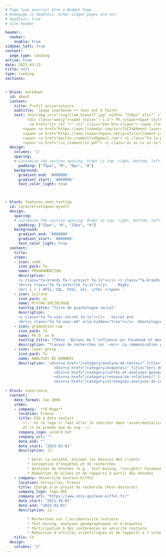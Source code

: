 ```yaml
---
# Page type pourrait être a Widget Page 
# Homepage is headless, other widget pages are not.
# headless: true
# Site header

header:
  navbar:
    enable: true
sidebar_left: true
content: 
  page_type: landing
active: true
date: 2023-03-13
title: null
type: landing
sections:

           
- block: markdown
  id: about
  content:
    title: Profil universitaire
    subtitle:  (page inachevée ++ tout est à faire)
    text: <h1><img src="/svg/clem_himself.jpg" width= "320px" alt="" class="float-left" id = "myself_picture">  Clément L. <br>
          <div class="waviy"><span style="--i:1"> Ph.</span><span style="--i:2">D.</span></div>   
           <a href="{{< ref "/" >}}" class="btn btn-cligno"> <span class='gray-emoji'>🧙</span> Voir la page pro E-MAGE consulting</a></h1> <br>
        <span> <a href="https://www.linkedin.com/in/cl%C3%A9ment-laverdet-503879188/"><i class="fab fa-linkedin fa-2x"></i></a> </span>
        <span> <a href="https://www.researchgate.net/profile/Clement-Laverdet/"> <i class="ai inverted-image ai-researchgate ai-2x"></i></a> </span> 
        <span> <a href="mailto:clementlvd@gmail.com"> <i class="fa fa-paper-plane fa-2x"></i></a> </span>   clementlvd@gmail.com
        <span> <a href="/cv_clement/cv.pdf"> <i class="ai ai-cv ai-2x"></i></a> </span> 
  design:
    columns: '1'  
    spacing:
    # Customize the section spacing. Order is top, right, bottom, left.
      padding: ["75px", "0", "0px", "0"] 
    background:
      gradient_end: '#000000'
      gradient_start: '#000000'
      text_color_light: true
      


- block: features_avec_tooltip 
  id: caracteristiques-myself
  design:
    spacing:
    # Customize the section spacing. Order is top, right, bottom, left.
      padding: ["25px", "0", "25px", "0"]
    background:
      gradient_end: '#000000'
      gradient_start: '#000000'
      text_color_light: true
  content:
    title:
    items:
    - icon: code
      icon_pack: fa
      name: PROGRAMMATION
      description: '
      <i class="fa-brands fa-r-project fa-1x"></i> <i class="fa-brands fa-python fa-1x"></i>   R & Python
      <br><i class="fa fa-asterisk fa-1x"></i>     RegEx      
      <br> [_+_] APIs, SQL, html, etc. </h5> </span> '
    - icon: scirate
      icon_pack: ai
      name: PSYCHO-SOCIOLOGUE
      tooltip_titre: "Titre de psychologue social"
      description: '
      <i class="fa fa-user-secret fa-1x"></i>   Secret pro     
      <br><i class="fa fa-user-md" aria-hidden="true"></i>  Déontologie'
    - icon: graduation-cap
      icon_pack: fa
      name: Ph.D. en Ψ
      tooltip_titre: "Thèse ：Bilans de l'influence sur Facebook et des rôles des communications et de Facebook pendant les crises <br> <a href='theses.hal.science/tel-03457426'> Voir cette thèse en ligne </a>"  
      description: "Travaux de recherches sur :<br>- La communication préventive<br>- La communication de crise<br>-Les accidents de la route<br>- Les crises politiques, catastrophes naturelles, accidents majeurs et conflits"
    - icon: layer-group
      icon_pack: fa
      name: ANALYSES DE DONNÉES
      description: '<div><a href="/category/analyse-de-textes/" title="Vers des exemples"> Textes <i class="fa fa-file-text" fa-1x></i></a></div>
                      <div><a href="/category/enquetes/" title="Vers des exemples"> Enquêtes & questionnaires <i class="fa fa-check" fa-1x></i></a></div>
                      <div><a href="/category/cartes-et-analyses-geospatiales/" title="Vers des exemples"> Cartes <i class="fa fa-map" fa-1x></i></a></div>
                      <div><a href="/category/reseaux-de-relations/" title="Vers des exemples"> Réseaux <img src="/media/icons/network.png" width="15px" height="15" class="inverted-image"> </a></div>
                      <div><a href="/category/strategies-analyses-de-communications/" title="Vers des exemples"> Analyse des communications <i class="fa fa-commenting" fa-1x></i></a></div> '
      
- block: experience
  content:
    date_format: Jan 2006
    items:
    - company:  **E-Mage**
      location: France
      title: CEO & data analyst
        <!-- et le logo il faut aller le chercher dans "asset/media/icons/brands" (wtf)
        et il ne prends que du svg -->
      company_logo: wizard_hat
      company_url: ""
      date_end: ""
      date_start: "2023-03-01"
      description: |2-

          * Gérer la société, estimer les besoins des clients
          * Conception d'enquêtes et de recherches
          * Analyses de données (e.g., text-mining, *insights* Facebook)
          * Rédaction de bilans et de rapports à partir des données
    - company: Université Gustave Eiffel
      location: Versailles, France
      title: Chargé d'un projet de recherche (Post-doctorat)
      company_logo: logo_UGE
      company_url: "https://www.univ-gustave-eiffel.fr/"
      date_start: "2021-10-01"
      date_end: "2023-02-01"
      description: |2-

          * Recherches sur l'accidentalité routière
          * Text-mining, analyses géoégraphiques et d'enquêtes
          * Participation à des conférences en sécurité routière
          * Rédaction d'articles scientifiques et de rapports a l'intention du ministère de l'Intérieur
    title: CV
  design:
    columns: "2"
---
```

